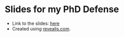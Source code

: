 # Slides for my PhD Defense

* Link to the slides: [here](https://omardrwch.github.io/phd-thesis-slides/.)
* Created using [revealjs.com](https://revealjs.com).


